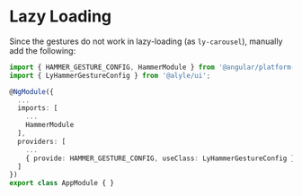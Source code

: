 # Lazy Loading

Since the gestures do not work in lazy-loading (as `ly-carousel`), manually add the following:

```ts
import { HAMMER_GESTURE_CONFIG, HammerModule } from '@angular/platform-browser';
import { LyHammerGestureConfig } from '@alyle/ui';

@NgModule({
  ...
  imports: [
    ...
    HammerModule
  ],
  providers: [
    ...
    { provide: HAMMER_GESTURE_CONFIG, useClass: LyHammerGestureConfig }
  ]
})
export class AppModule { }
```
